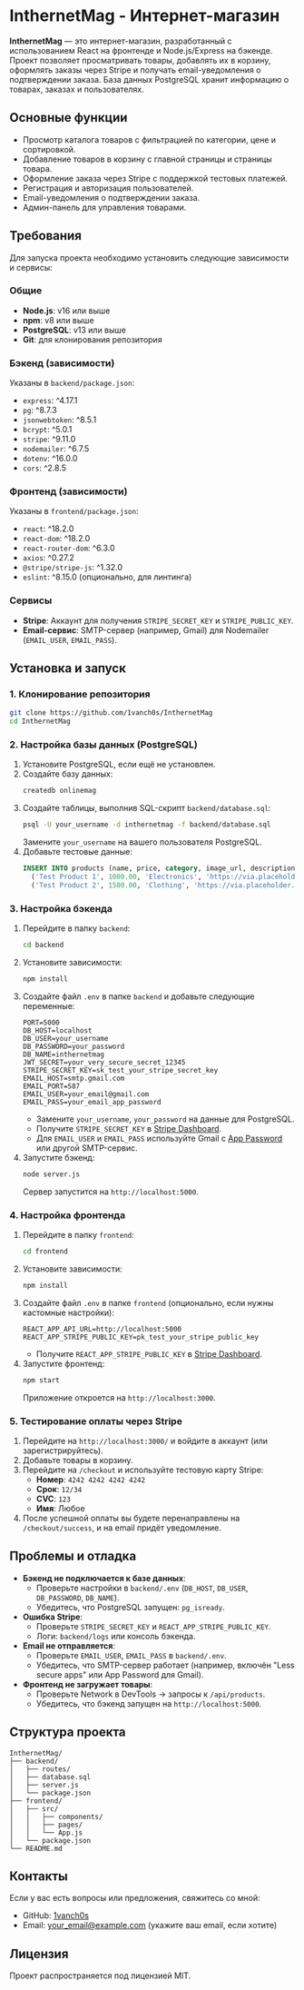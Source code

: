 # InthernetMag - Интернет-магазин

**InthernetMag** — это интернет-магазин, разработанный с использованием React на фронтенде и Node.js/Express на бэкенде. Проект позволяет просматривать товары, добавлять их в корзину, оформлять заказы через Stripe и получать email-уведомления о подтверждении заказа. База данных PostgreSQL хранит информацию о товарах, заказах и пользователях.

## Основные функции
- Просмотр каталога товаров с фильтрацией по категории, цене и сортировкой.
- Добавление товаров в корзину с главной страницы и страницы товара.
- Оформление заказа через Stripe с поддержкой тестовых платежей.
- Регистрация и авторизация пользователей.
- Email-уведомления о подтверждении заказа.
- Админ-панель для управления товарами.

## Требования
Для запуска проекта необходимо установить следующие зависимости и сервисы:

### Общие
- **Node.js**: v16 или выше
- **npm**: v8 или выше
- **PostgreSQL**: v13 или выше
- **Git**: для клонирования репозитория

### Бэкенд (зависимости)
Указаны в `backend/package.json`:
- `express`: ^4.17.1
- `pg`: ^8.7.3
- `jsonwebtoken`: ^8.5.1
- `bcrypt`: ^5.0.1
- `stripe`: ^9.11.0
- `nodemailer`: ^6.7.5
- `dotenv`: ^16.0.0
- `cors`: ^2.8.5

### Фронтенд (зависимости)
Указаны в `frontend/package.json`:
- `react`: ^18.2.0
- `react-dom`: ^18.2.0
- `react-router-dom`: ^6.3.0
- `axios`: ^0.27.2
- `@stripe/stripe-js`: ^1.32.0
- `eslint`: ^8.15.0 (опционально, для линтинга)

### Сервисы
- **Stripe**: Аккаунт для получения `STRIPE_SECRET_KEY` и `STRIPE_PUBLIC_KEY`.
- **Email-сервис**: SMTP-сервер (например, Gmail) для Nodemailer (`EMAIL_USER`, `EMAIL_PASS`).

## Установка и запуск

### 1. Клонирование репозитория
```bash
git clone https://github.com/1vanch0s/InthernetMag
cd InthernetMag
```

### 2. Настройка базы данных (PostgreSQL)
1. Установите PostgreSQL, если ещё не установлен.
2. Создайте базу данных:
   ```sql
   createdb onlinemag
   ```
3. Создайте таблицы, выполнив SQL-скрипт `backend/database.sql`:
   ```bash
   psql -U your_username -d inthernetmag -f backend/database.sql
   ```
   Замените `your_username` на вашего пользователя PostgreSQL.
4. Добавьте тестовые данные:
   ```sql
   INSERT INTO products (name, price, category, image_url, description, created_at) VALUES
     ('Test Product 1', 1000.00, 'Electronics', 'https://via.placeholder.com/150', 'Description 1', NOW()),
     ('Test Product 2', 1500.00, 'Clothing', 'https://via.placeholder.com/150', 'Description 2', NOW());
   ```

### 3. Настройка бэкенда
1. Перейдите в папку `backend`:
   ```bash
   cd backend
   ```
2. Установите зависимости:
   ```bash
   npm install
   ```
3. Создайте файл `.env` в папке `backend` и добавьте следующие переменные:
   ```env
   PORT=5000
   DB_HOST=localhost
   DB_USER=your_username
   DB_PASSWORD=your_password
   DB_NAME=inthernetmag
   JWT_SECRET=your_very_secure_secret_12345
   STRIPE_SECRET_KEY=sk_test_your_stripe_secret_key
   EMAIL_HOST=smtp.gmail.com
   EMAIL_PORT=587
   EMAIL_USER=your_email@gmail.com
   EMAIL_PASS=your_email_app_password
   ```
   - Замените `your_username`, `your_password` на данные для PostgreSQL.
   - Получите `STRIPE_SECRET_KEY` в [Stripe Dashboard](https://dashboard.stripe.com/test/apikeys).
   - Для `EMAIL_USER` и `EMAIL_PASS` используйте Gmail с [App Password](https://myaccount.google.com/security) или другой SMTP-сервис.
4. Запустите бэкенд:
   ```bash
   node server.js
   ```
   Сервер запустится на `http://localhost:5000`.

### 4. Настройка фронтенда
1. Перейдите в папку `frontend`:
   ```bash
   cd frontend
   ```
2. Установите зависимости:
   ```bash
   npm install
   ```
3. Создайте файл `.env` в папке `frontend` (опционально, если нужны кастомные настройки):
   ```env
   REACT_APP_API_URL=http://localhost:5000
   REACT_APP_STRIPE_PUBLIC_KEY=pk_test_your_stripe_public_key
   ```
   - Получите `REACT_APP_STRIPE_PUBLIC_KEY` в [Stripe Dashboard](https://dashboard.stripe.com/test/apikeys).
4. Запустите фронтенд:
   ```bash
   npm start
   ```
   Приложение откроется на `http://localhost:3000`.

### 5. Тестирование оплаты через Stripe
1. Перейдите на `http://localhost:3000/` и войдите в аккаунт (или зарегистрируйтесь).
2. Добавьте товары в корзину.
3. Перейдите на `/checkout` и используйте тестовую карту Stripe:
   - **Номер**: `4242 4242 4242 4242`
   - **Срок**: `12/34`
   - **CVC**: `123`
   - **Имя**: Любое
4. После успешной оплаты вы будете перенаправлены на `/checkout/success`, и на email придёт уведомление.

## Проблемы и отладка
- **Бэкенд не подключается к базе данных**:
  - Проверьте настройки в `backend/.env` (`DB_HOST`, `DB_USER`, `DB_PASSWORD`, `DB_NAME`).
  - Убедитесь, что PostgreSQL запущен: `pg_isready`.
- **Ошибка Stripe**:
  - Проверьте `STRIPE_SECRET_KEY` и `REACT_APP_STRIPE_PUBLIC_KEY`.
  - Логи: `backend/logs` или консоль бэкенда.
- **Email не отправляется**:
  - Проверьте `EMAIL_USER`, `EMAIL_PASS` в `backend/.env`.
  - Убедитесь, что SMTP-сервер работает (например, включён "Less secure apps" или App Password для Gmail).
- **Фронтенд не загружает товары**:
  - Проверьте Network в DevTools → запросы к `/api/products`.
  - Убедитесь, что бэкенд запущен на `http://localhost:5000`.

## Структура проекта
```
InthernetMag/
├── backend/
│   ├── routes/
│   ├── database.sql
│   ├── server.js
│   └── package.json
├── frontend/
│   ├── src/
│   │   ├── components/
│   │   ├── pages/
│   │   └── App.js
│   └── package.json
└── README.md
```

## Контакты
Если у вас есть вопросы или предложения, свяжитесь со мной:
- GitHub: [1vanch0s](https://github.com/1vanch0s)
- Email: your_email@example.com (укажите ваш email, если хотите)

## Лицензия
Проект распространяется под лицензией MIT.
